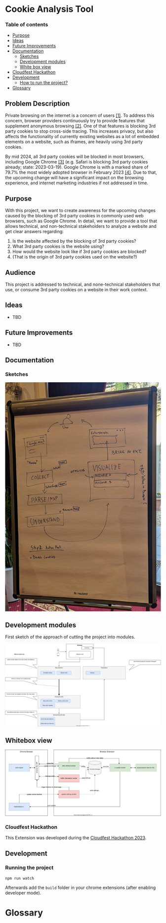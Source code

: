 # Cookie Analysis Tool


### Table of contents

<!--ts-->
* [Purpose](#purpose)
* [Ideas](#ideas)
* [Future Improvements](#future-improvements)
* [Documentation](#documentation)
  * [Sketches](#sketches)
  * [Development modules](#development-modules)
  * [White box view](#whitebox-view)
* [Cloudfest Hackathon](#cloudfest-hackathon)
* [Development](#development)
  * [How to run the project?](#running-the-project)
* [Glossary](#glossary)
<!--te-->

## Problem Description
Private browsing on the internet is a concern of users [[1]]( https://www.statista.com/statistics/617422/online-privacy-measures-worldwide/ ). To address this concern, browser providers continuously try to provide features that supplement anonymous browsing [[2]]( https://educatedguesswork.org/posts/private-browsing/ ).
One of that features is blocking 3rd party cookies to stop cross-side tracing.
This increases privacy, but also affects the functionality of currently existing websites as a lot of embedded elements on a website, such as iframes, are heavily using 3rd party cookies.

By mid 2024, all 3rd party cookies will be blocked in most browsers, including Google Chrome [[3]]( https://privacysandbox.com/open-web/#the-privacy-sandbox-timeline ) (e.g. Safari is blocking 3rd party cookies already; state: 2023-03-19). 
Google Chrome is with a marked share of 79.7% the most widely adopted browser in February 2023 [[4]]( https://www.w3schools.com/browsers/ ). Due to that, the upcoming change will have a significant impact on the browsing experience,
and internet marketing industries if not addressed in time.

## Purpose
With this project, we want to create awareness for the upcoming changes caused by the blocking of 3rd party cookies in commonly used web browsers, such as Google Chrome.
In detail, we want to provide a tool that allows technical, and non-technical stakeholders to analyze a website and get clear answers regarding:
1. Is the website affected by the blocking of 3rd party cookies?
2. What 3rd party cookies is the website using?
3. How would the website look like if 3rd party cookies are blocked?
4. (That is the origin of 3rd party cookies used on the website?)

## Audience
This project is addressed to technical, and none-technical stakeholders that use, or consume 3rd party cookies on a website in their work context.

## Ideas
- TBD

## Future Improvements
- TBD

## Documentation
### Sketches

![Sketch](docs/images/workflow_drawing.jpg)

## Development modules

First sketch of the approach of cutting the project into modules.

![Modules](docs/architecture/charts/modules.svg)

## Whitebox view

![Whitebox](docs/architecture/charts/whitebox_view.svg)


### Cloudfest Hackathon
This Extension was developed during the [Cloudfest Hackathon 2023](https://www.cloudfest.com/hackathon). 

## Development

### Running the project

```shell
npm run watch
```
Afterwards add the `build` folder in your chrome extensions (after enabling developer mode). 

# Glossary
